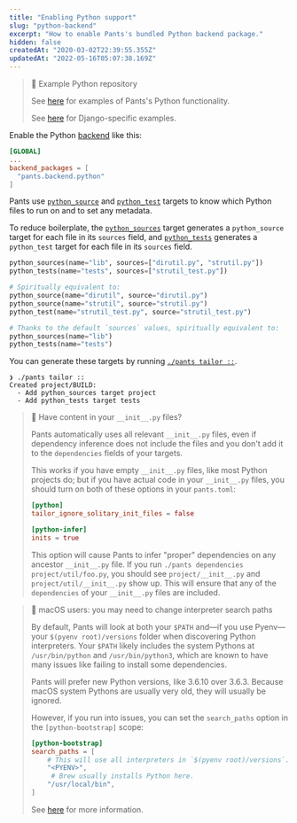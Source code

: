 ```yaml
---
title: "Enabling Python support"
slug: "python-backend"
excerpt: "How to enable Pants's bundled Python backend package."
hidden: false
createdAt: "2020-03-02T22:39:55.355Z"
updatedAt: "2022-05-16T05:07:38.169Z"
---
```

> 📘 Example Python repository
> 
> See [here](https://github.com/pantsbuild/example-python) for examples of Pants's Python functionality.
> 
> See [here](https://github.com/pantsbuild/example-django) for Django-specific examples.

Enable the Python [backend](doc:enabling-backends) like this:

```toml pants.toml
[GLOBAL]
...
backend_packages = [
  "pants.backend.python"
]
```

Pants use [`python_source`](doc:reference-python_source) and [`python_test`](doc:reference-python_test) targets to know which Python files to run on and to set any metadata.

To reduce boilerplate, the [`python_sources`](doc:reference-python_sources) target generates a `python_source` target for each file in its `sources` field, and [`python_tests`](doc:reference-python_tests) generates a `python_test` target for each file in its `sources` field.

```python BUILD
python_sources(name="lib", sources=["dirutil.py", "strutil.py"])
python_tests(name="tests", sources=["strutil_test.py"])

# Spiritually equivalent to:
python_source(name="dirutil", source="dirutil.py")
python_source(name="strutil", source="strutil.py")
python_test(name="strutil_test.py", source="strutil_test.py")

# Thanks to the default `sources` values, spiritually equivalent to:
python_sources(name="lib")
python_tests(name="tests")
```

You can generate these targets by running [`./pants tailor ::`](doc:initial-configuration#5-generate-build-files).

```
❯ ./pants tailor ::
Created project/BUILD:
  - Add python_sources target project
  - Add python_tests target tests
```

> 📘 Have content in your `__init__.py` files?
> 
> Pants automatically uses all relevant `__init__.py` files, even if dependency inference does not include the files and you don't add it to the `dependencies` fields of your targets.
> 
> This works if you have empty `__init__.py` files, like most Python projects do; but if you have actual code in your `__init__.py` files, you should turn on both of these options in your `pants.toml`:
> 
> ```toml
> [python]
> tailor_ignore_solitary_init_files = false
> 
> [python-infer]
> inits = true
> ```
> 
> This option will cause Pants to infer "proper" dependencies on any ancestor `__init__.py` file. If you run `./pants dependencies project/util/foo.py`, you should see `project/__init__.py` and `project/util/__init__.py` show up. This will ensure that any of the `dependencies` of your `__init__.py` files are included.

> 🚧 macOS users: you may need to change interpreter search paths
> 
> By default, Pants will look at both your `$PATH` and—if you use Pyenv—your `$(pyenv root)/versions` folder when discovering Python interpreters. Your `$PATH` likely includes the system Pythons at `/usr/bin/python` and `/usr/bin/python3`, which are known to have many issues like failing to install some dependencies.
> 
> Pants will prefer new Python versions, like 3.6.10 over 3.6.3. Because macOS system Pythons are usually very old, they will usually be ignored.
> 
> However, if you run into issues, you can set the `search_paths` option in the `[python-bootstrap]` scope:
> 
> ```toml
> [python-bootstrap]
> search_paths = [
>     # This will use all interpreters in `$(pyenv root)/versions`.
>     "<PYENV>",
>      # Brew usually installs Python here. 
>     "/usr/local/bin",
> ]
> ```
> 
> See [here](doc:python-interpreter-compatibility#changing-the-interpreter-search-path) for more information.
